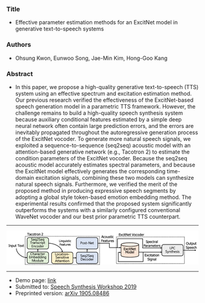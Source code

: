 
### Title
- Effective parameter estimation methods for an ExcitNet model in generative text-to-speech systems
### Authors
- Ohsung Kwon, Eunwoo Song, Jae-Min Kim, Hong-Goo Kang
### Abstract
- In this paper, we propose a high-quality generative text-to-speech (TTS) system using an effective spectrum and excitation estimation method. Our previous research verified the effectiveness of the ExcitNet-based speech generation model in a parametric TTS framework. However, the challenge remains to build a high-quality speech synthesis system because auxiliary conditional features estimated by a simple deep neural network often contain large prediction errors, and the errors are inevitably propagated throughout the autoregressive generation process of the ExcitNet vocoder. To generate more natural speech signals, we exploited a sequence-to-sequence (seq2seq) acoustic model with an attention-based generative network (e.g., Tacotron 2) to estimate the condition parameters of the ExcitNet vocoder. Because the seq2seq acoustic model accurately estimates spectral parameters, and because the ExcitNet model effectively generates the corresponding time-domain excitation signals, combining these two models can synthesize natural speech signals. Furthermore, we verified the merit of the proposed method in producing expressive speech segments by adopting a global style token-based emotion embedding method. The experimental results confirmed that the proposed system significantly outperforms the systems with a similarly configured conventional WaveNet vocoder and our best prior parametric TTS counterpart.

---

![fig](img/fig1_v3.png)

---

- Demo page: [link](https://sewplay.github.io/demos/gst_tacotron2_excitnet/index.html)
- Submitted to: [Speech Synthesis Workshop 2019](http://ssw10.oeaw.ac.at/)
- Preprinted version:  [arXiv 1905.08486](https://arxiv.org/abs/1905.08486/)
